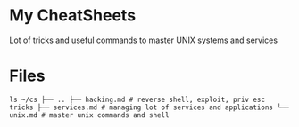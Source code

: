 # My CheatSheets
Lot of tricks and useful commands to master UNIX systems and services

# Files
``
ls ~/cs
├── ..
├── hacking.md # reverse shell, exploit, priv esc tricks
├── services.md # managing lot of services and applications
└── unix.md # master unix commands and shell
``
